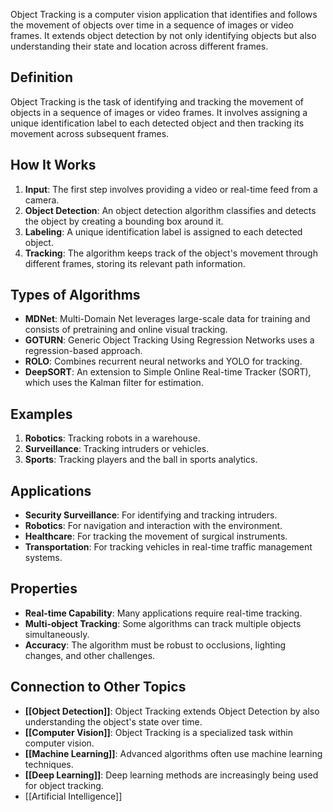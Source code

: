 Object Tracking is a computer vision application that identifies and follows the movement of objects over time in a sequence of images or video frames. It extends object detection by not only identifying objects but also understanding their state and location across different frames.

## Definition

Object Tracking is the task of identifying and tracking the movement of objects in a sequence of images or video frames. It involves assigning a unique identification label to each detected object and then tracking its movement across subsequent frames.

## How It Works

1. **Input**: The first step involves providing a video or real-time feed from a camera.
2. **Object Detection**: An object detection algorithm classifies and detects the object by creating a bounding box around it.
3. **Labeling**: A unique identification label is assigned to each detected object.
4. **Tracking**: The algorithm keeps track of the object's movement through different frames, storing its relevant path information.

## Types of Algorithms

- **MDNet**: Multi-Domain Net leverages large-scale data for training and consists of pretraining and online visual tracking.
- **GOTURN**: Generic Object Tracking Using Regression Networks uses a regression-based approach.
- **ROLO**: Combines recurrent neural networks and YOLO for tracking.
- **DeepSORT**: An extension to Simple Online Real-time Tracker (SORT), which uses the Kalman filter for estimation.

## Examples

1. **Robotics**: Tracking robots in a warehouse.
2. **Surveillance**: Tracking intruders or vehicles.
3. **Sports**: Tracking players and the ball in sports analytics.

## Applications

- **Security Surveillance**: For identifying and tracking intruders.
- **Robotics**: For navigation and interaction with the environment.
- **Healthcare**: For tracking the movement of surgical instruments.
- **Transportation**: For tracking vehicles in real-time traffic management systems.

## Properties

- **Real-time Capability**: Many applications require real-time tracking.
- **Multi-object Tracking**: Some algorithms can track multiple objects simultaneously.
- **Accuracy**: The algorithm must be robust to occlusions, lighting changes, and other challenges.

## Connection to Other Topics

- **[[Object Detection]]**: Object Tracking extends Object Detection by also understanding the object's state over time.
- **[[Computer Vision]]**: Object Tracking is a specialized task within computer vision.
- **[[Machine Learning]]**: Advanced algorithms often use machine learning techniques.
- **[[Deep Learning]]**: Deep learning methods are increasingly being used for object tracking.
- [[Artificial Intelligence]]